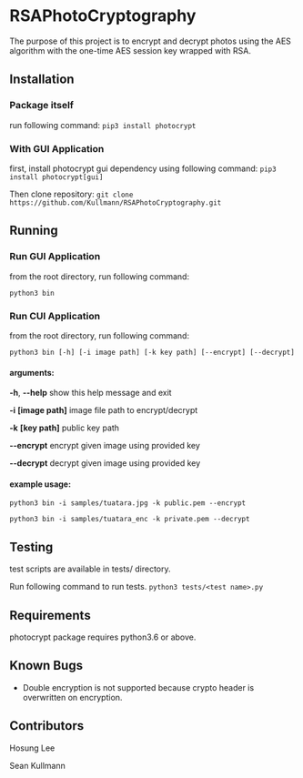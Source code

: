 # RSAPhotoCryptography
The purpose of this project is to encrypt and decrypt photos using the AES algorithm with the one-time AES session key wrapped with RSA.

## Installation

### Package itself

run following command:
```pip3 install photocrypt```

### With GUI Application

first, install photocrypt gui dependency using following command:
```pip3 install photocrypt[gui]```

Then clone repository:
```git clone https://github.com/Kullmann/RSAPhotoCryptography.git```

## Running

### Run GUI Application

from the root directory, run following command:

```python3 bin```

### Run CUI Application

from the root directory, run following command:

```python3 bin [-h] [-i image path] [-k key path] [--encrypt] [--decrypt]```

#### arguments:

  **-h**, **--help**            show this help message and exit

  **-i** **[image path]**  image file path to encrypt/decrypt

  **-k** **[key path]**       public key path    

  **--encrypt**                 encrypt given image using provided key

  **--decrypt**                 decrypt given image using provided key

#### example usage:

```python3 bin -i samples/tuatara.jpg -k public.pem --encrypt```

```python3 bin -i samples/tuatara_enc -k private.pem --decrypt```

## Testing

test scripts are available in tests/ directory.

Run following command to run tests.
```python3 tests/<test name>.py```

## Requirements

photocrypt package requires python3.6 or above.

## Known Bugs

- Double encryption is not supported because crypto header is overwritten on encryption.

## Contributors

Hosung Lee

Sean Kullmann
